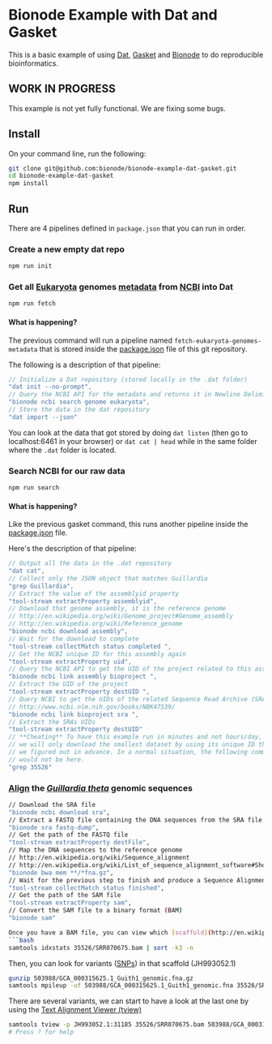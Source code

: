 # Bionode Example with Dat and Gasket
This is a basic example of using [Dat](http://dat-data.com), [Gasket](https://github.com/datproject/gasket) and [Bionode](http://bionode.io) to do reproducible bioinformatics.

## WORK IN PROGRESS
This example is not yet fully functional. We are fixing some bugs.

## Install
On your command line, run the following:
```bash
git clone git@github.com:bionode/bionode-example-dat-gasket.git
cd bionode-example-dat-gasket
npm install
```

## Run

There are 4 pipelines defined in `package.json` that you can run in order.

### Create a new empty dat repo

```bash
npm run init
```

### Get all [Eukaryota](http://en.wikipedia.org/wiki/Eukaryote) genomes [metadata](http://en.wikipedia.org/wiki/Metadata) from [NCBI](http://www.ncbi.nlm.nih.gov) into Dat
```bash
npm run fetch
```
#### What is happening?
The previous command will run a pipeline named ```fetch-eukaryota-genomes-metadata``` that is stored inside the [package.json](https://github.com/bionode/bionode-example-dat-gasket/blob/master/package.json) file of this git repository.

The following is a description of that pipeline:
```javascript
// Initialize a Dat repository (stored locally in the .dat folder)
"dat init --no-prompt",
// Query the NCBI API for the metadata and returns it in Newline Delimited JSON format
"bionode ncbi search genome eukaryota",
// Store the data in the dat repository
"dat import --json"
```

You can look at the data that got stored by doing ```dat listen``` (then go to localhost:6461 in your browser) or ```dat cat | head``` while in the same folder where the ```.dat``` folder is located.

### Search NCBI for our raw data

```bash
npm run search
```
#### What is happening?
Like the previous gasket command, this runs another pipeline inside the [package.json](https://github.com/bionode/bionode-example-dat-gasket/blob/master/package.json) file.

Here's the description of that pipeline:

```javascript
// Output all the data in the .dat repository
"dat cat",
// Collect only the JSON object that matches Guillardia
"grep Guillardia",
// Extract the value of the assemblyid property
"tool-stream extractProperty assemblyid",
// Download that genome assembly, it is the reference genome
// http://en.wikipedia.org/wiki/Genome_project#Genome_assembly
// http://en.wikipedia.org/wiki/Reference_genome
"bionode ncbi download assembly",
// Wait for the download to complete
"tool-stream collectMatch status completed ",
// Get the NCBI unique ID for this assembly again
"tool-stream extractProperty uid",
// Query the NCBI API to get the UID of the project related to this assembly
"bionode ncbi link assembly bioproject ",
// Extract the UID of the project
"tool-stream extractProperty destUID ",
// Query NCBI to get the UIDs of the related Sequence Read Archive (SRA) files
// http://www.ncbi.nlm.nih.gov/books/NBK47539/
"bionode ncbi link bioproject sra ",
// Extract the SRAs UIDs
"tool-stream extractProperty destUID"
// **Cheating** To have this example run in minutes and not hours/day,
// we will only download the smallest dataset by using its unique ID that
// we figured out in advance. In a normal situation, the following command
// would not be here.
"grep 35526"
```

### [Align](http://en.wikipedia.org/wiki/Sequence_alignment) the [*Guillardia theta*](http://en.wikipedia.org/wiki/Guillardia) genomic sequences

```bash
// Download the SRA file
"bionode ncbi download sra",
// Extract a FASTQ file containing the DNA sequences from the SRA file
"bionode sra fastq-dump",
// Get the path of the FASTQ file
"tool-stream extractProperty destFile",
// Map the DNA sequences to the reference genome
// http://en.wikipedia.org/wiki/Sequence_alignment
// http://en.wikipedia.org/wiki/List_of_sequence_alignment_software#Short-Read_Sequence_Alignment
"bionode bwa mem **/*fna.gz",
// Wait for the previous step to finish and produce a Sequence Alignment/Map (SAM) file
"tool-stream collectMatch status finished",
// Get the path of the SAM file
"tool-stream extractProperty sam",
// Convert the SAM file to a binary format (BAM)
"bionode sam"

Once you have a BAM file, you can view which [scaffold](http://en.wikipedia.org/wiki/Contig#Sequence_contigs) of the reference genomes has more [reads](http://www.k.u-tokyo.ac.jp/pros-e/person/shinichi_morishita/genome-assembly.jpg) mapped to it
```bash
samtools idxstats 35526/SRR070675.bam | sort -k3 -n
```
Then, you can look for variants ([SNPs](http://en.wikipedia.org/wiki/Single-nucleotide_polymorphism)) in that scaffold (JH993052.1)
```bash
gunzip 503988/GCA_000315625.1_Guith1_genomic.fna.gz
samtools mpileup -uf 503988/GCA_000315625.1_Guith1_genomic.fna 35526/SRR070675.bam | bcftools view -v snps - | grep JH993052.1
```
There are several variants, we can start to have a look at the last one by using the [Text Alignment Viewer (tview)](http://samtools.sourceforge.net/tview.shtml)
```bash
samtools tview -p JH993052.1:31185 35526/SRR070675.bam 503988/GCA_000315625.1_Guith1_genomic.fna
# Press ? for help
```
